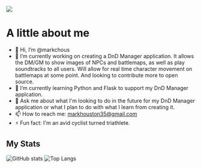 ![](https://visitor-badge.laobi.icu/badge?page_id=markchous.markchous)
# A little about me

- 👋 Hi, I’m @markchous
- 🔭 I’m currently working on creating a DnD Manager application. It allows the DM/GM to show images of NPCs and battlemaps, as well as play soundtracks to all users. Will allow for real time character movement on battlemaps at some point. And looking to contribute more to open source.
- 🌱 I’m currently learning Python and Flask to support my DnD Manager applcation.
- 💬 Ask me about what I'm looking to do in the future for my DnD Manager application or what I plan to do with what I learn from creating it.
- 📫 How to reach me: markhouston35@gmail.com
- ⚡ Fun fact: I'm an avid cyclist turned triathlete.


## My Stats
![GitHub stats](https://github-readme-stats.vercel.app/api?username=markchous&show_icons=true&theme=tokyonight)
![Top Langs](https://github-readme-stats.vercel.app/api/top-langs/?username=markchous&theme=tokyonight&layout=compact)
